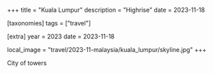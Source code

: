 +++
title = "Kuala Lumpur"
description = "Highrise"
date = 2023-11-18

[taxonomies]
tags = ["travel"]

[extra]
year = 2023
date = 2023-11-18

local_image = "travel/2023-11-malaysia/kuala_lumpur/skyline.jpg"
+++


City of towers 
